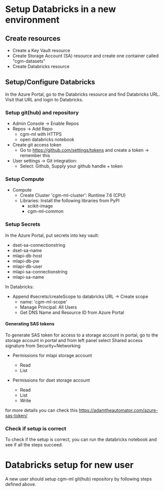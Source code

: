 # Setup Databricks in a new environment

## Create resources

* Create a Key Vault resource
* Create Storage Account (SA) resource and create one container called "cgm-datasets"
* Create Databricks resource

## Setup/Configure Databricks

In the Azure Portal, go to the Databricks resource and find Databricks URL.
Visit that URL and login to Databricks.

### Setup git(hub) and repository

* Admin Console -> Enable Repos
* Repos -> Add Repo
	* cgm-ml with HTTPS
	* open databricks notebook
* Create git access token
	* Go to https://github.com/settings/tokens and create a token -> remember this
* User settings -> Git integration:
	* Select: Github, Supply your github handle + token

### Setup Compute

* Compute
    * Create Cluster 'cgm-ml-cluster': Runtime 7.6 (CPU)
	* Libraries: Install the following libraries from PyPI
		* scikit-image
		* cgm-ml-common

### Setup Secrets

In the Azure Portal, put secrets into key vault:

* dset-sa-connectionstring
* dset-sa-name
* mlapi-db-host
* mlapi-db-pw
* mlapi-db-user
* mlapi-sa-connectionstring
* mlapi-sa-name

In Databricks:

* Append #secrets/createScope to databricks URL -> Create scope
	* name: 'cgm-ml-scope'
	* Manage Principal: All Users
  	* Get DNS Name and Resource ID from Azure Portal
    
#### Generating SAS tokens

To generate SAS token for access to a storage account in portal, go to the storage account in portal and from left panel select Shared access signature from Security+Networking

* Permissions for mlapi storage account
    * Read
    * List

* Permissions for dset storage account
    * Read
    * List
    * Write

for more details you can check this https://adamtheautomator.com/azure-sas-token/

### Check if setup is correct

To check if the setup is correct, you can run the databricks notebook and see if all the steps succeed.


# Databricks setup for new user

A new user should setup cgm-ml git(hub) repository by following steps defined above.
